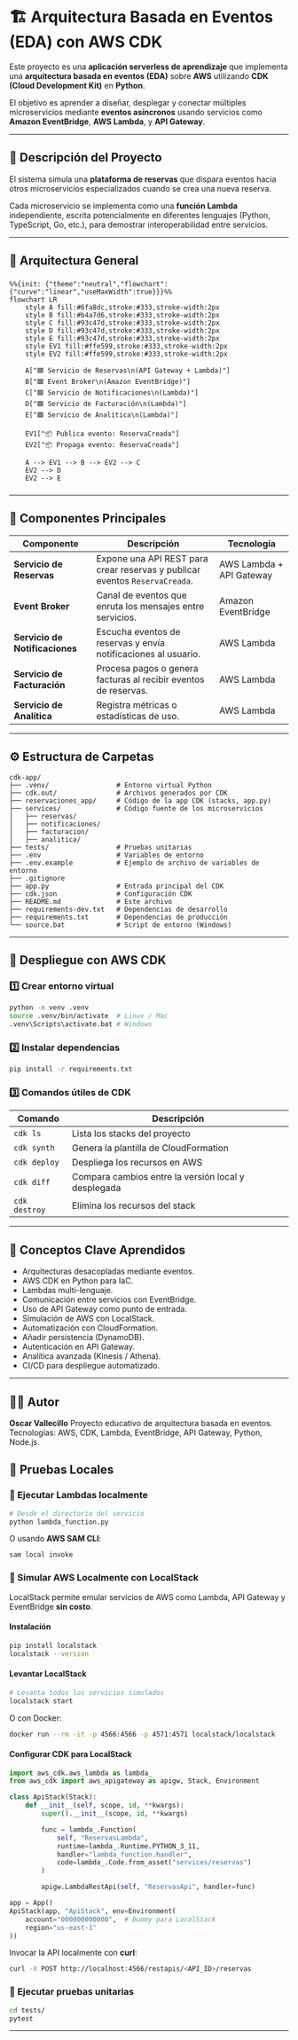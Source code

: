 
# 🏗️ Arquitectura Basada en Eventos (EDA) con AWS CDK

Este proyecto es una **aplicación serverless de aprendizaje** que implementa una **arquitectura basada en eventos (EDA)** sobre **AWS** utilizando **CDK (Cloud Development Kit)** en **Python**.

El objetivo es aprender a diseñar, desplegar y conectar múltiples microservicios mediante **eventos asíncronos** usando servicios como **Amazon EventBridge**, **AWS Lambda**, y **API Gateway**.

---

## 📘 Descripción del Proyecto

El sistema simula una **plataforma de reservas** que dispara eventos hacia otros microservicios especializados cuando se crea una nueva reserva.

Cada microservicio se implementa como una **función Lambda** independiente, escrita potencialmente en diferentes lenguajes (Python, TypeScript, Go, etc.), para demostrar interoperabilidad entre servicios.

---

## 🧩 Arquitectura General

###
```mermaid
%%{init: {"theme":"neutral","flowchart":{"curve":"linear","useMaxWidth":true}}}%%
flowchart LR
    style A fill:#6fa8dc,stroke:#333,stroke-width:2px
    style B fill:#b4a7d6,stroke:#333,stroke-width:2px
    style C fill:#93c47d,stroke:#333,stroke-width:2px
    style D fill:#93c47d,stroke:#333,stroke-width:2px
    style E fill:#93c47d,stroke:#333,stroke-width:2px
    style EV1 fill:#ffe599,stroke:#333,stroke-width:2px
    style EV2 fill:#ffe599,stroke:#333,stroke-width:2px

    A["🟦 Servicio de Reservas\n(API Gateway + Lambda)"]
    B["🟪 Event Broker\n(Amazon EventBridge)"]
    C["🟩 Servicio de Notificaciones\n(Lambda)"]
    D["🟩 Servicio de Facturación\n(Lambda)"]
    E["🟩 Servicio de Analítica\n(Lambda)"]

    EV1["📦 Publica evento: ReservaCreada"]
    EV2["📦 Propaga evento: ReservaCreada"]

    A --> EV1 --> B --> EV2 --> C
    EV2 --> D
    EV2 --> E

```
###
---

## 🧱 Componentes Principales

| Componente | Descripción | Tecnología |
|-------------|--------------|-------------|
| **Servicio de Reservas** | Expone una API REST para crear reservas y publicar eventos `ReservaCreada`. | AWS Lambda + API Gateway |
| **Event Broker** | Canal de eventos que enruta los mensajes entre servicios. | Amazon EventBridge |
| **Servicio de Notificaciones** | Escucha eventos de reservas y envía notificaciones al usuario. | AWS Lambda |
| **Servicio de Facturación** | Procesa pagos o genera facturas al recibir eventos de reservas. | AWS Lambda |
| **Servicio de Analítica** | Registra métricas o estadísticas de uso. | AWS Lambda |

---

## ⚙️ Estructura de Carpetas

```text
cdk-app/
├── .venv/                 # Entorno virtual Python
├── cdk.out/               # Archivos generados por CDK
├── reservaciones_app/     # Código de la app CDK (stacks, app.py)
├── services/              # Código fuente de los microservicios
│   ├── reservas/
│   ├── notificaciones/
│   ├── facturacion/
│   ├── analitica/
├── tests/                 # Pruebas unitarias
├── .env                   # Variables de entorno
├── .env.example           # Ejemplo de archivo de variables de entorno
├── .gitignore
├── app.py                 # Entrada principal del CDK
├── cdk.json               # Configuración CDK
├── README.md              # Este archivo
├── requirements-dev.txt   # Dependencias de desarrollo
├── requirements.txt       # Dependencias de producción
└── source.bat             # Script de entorno (Windows)
```

---

## 🚀 Despliegue con AWS CDK

### 1️⃣ Crear entorno virtual

```bash
python -m venv .venv
source .venv/bin/activate  # Linux / Mac
.venv\Scripts\activate.bat # Windows
```

### 2️⃣ Instalar dependencias

```bash
pip install -r requirements.txt
```

### 3️⃣ Comandos útiles de CDK

| Comando | Descripción |
|----------|--------------|
| `cdk ls` | Lista los stacks del proyecto |
| `cdk synth` | Genera la plantilla de CloudFormation |
| `cdk deploy` | Despliega los recursos en AWS |
| `cdk diff` | Compara cambios entre la versión local y desplegada |
| `cdk destroy` | Elimina los recursos del stack |

---


## 🧠 Conceptos Clave Aprendidos

- Arquitecturas desacopladas mediante eventos.
- AWS CDK en Python para IaC.
- Lambdas multi-lenguaje.
- Comunicación entre servicios con EventBridge.
- Uso de API Gateway como punto de entrada.
- Simulación de AWS con LocalStack.
- Automatización con CloudFormation.
- Añadir persistencia (DynamoDB).
- Autenticación en API Gateway.
- Analítica avanzada (Kinesis / Athena).
- CI/CD para despliegue automatizado.

---

## 🧑‍💻 Autor

**Oscar Vallecillo**
Proyecto educativo de arquitectura basada en eventos.
Tecnologías: AWS, CDK, Lambda, EventBridge, API Gateway, Python, Node.js.

## 🧪 Pruebas Locales

### 🔹 Ejecutar Lambdas localmente

```bash
# Desde el directorio del servicio
python lambda_function.py
```

O usando **AWS SAM CLI**:

```bash
sam local invoke
```

### 🔹 Simular AWS Localmente con LocalStack

LocalStack permite emular servicios de AWS como Lambda, API Gateway y EventBridge **sin costo**.

#### Instalación

```bash
pip install localstack
localstack --version
```

#### Levantar LocalStack

```bash
# Levanta todos los servicios simulados
localstack start
```

O con Docker:

```bash
docker run --rm -it -p 4566:4566 -p 4571:4571 localstack/localstack
```

#### Configurar CDK para LocalStack

```python
import aws_cdk.aws_lambda as lambda_
from aws_cdk import aws_apigateway as apigw, Stack, Environment

class ApiStack(Stack):
    def __init__(self, scope, id, **kwargs):
        super().__init__(scope, id, **kwargs)

        func = lambda_.Function(
            self, "ReservasLambda",
            runtime=lambda_.Runtime.PYTHON_3_11,
            handler="lambda_function.handler",
            code=lambda_.Code.from_asset("services/reservas")
        )

        apigw.LambdaRestApi(self, "ReservasApi", handler=func)

app = App()
ApiStack(app, "ApiStack", env=Environment(
    account="000000000000",  # Dummy para LocalStack
    region="us-east-1"
))
```

Invocar la API localmente con **curl**:

```bash
curl -X POST http://localhost:4566/restapis/<API_ID>/reservas
```

### 🔹 Ejecutar pruebas unitarias

```bash
cd tests/
pytest
```

---
